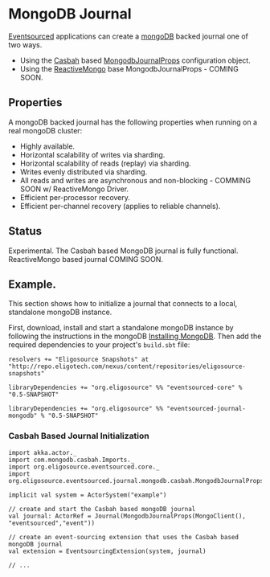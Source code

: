 MongoDB Journal
===============

[Eventsourced](https://github.com/eligosource/eventsourced) applications can create a [mongoDB](http://www.mongodb.org/) backed journal one of two ways.

- Using the [Casbah](http://api.mongodb.org/scala/casbah/2.0/) based [MongodbJournalProps](http://eligosource.github.com/eventsourced/api/snapshot/#org.eligosource.eventsourced.journal.mongodb.casbah.MongodbJournalProps) configuration object.
- Using the [ReactiveMongo](http://reactivemongo.org/) base MongodbJournalProps - COMING SOON.

Properties
----------

A mongoDB backed journal has the following properties when running on a real mongoDB cluster:

- Highly available.
- Horizontal scalability of writes via sharding.
- Horizontal scalability of reads (replay) via sharding.
- Writes evenly distributed via sharding.
- All reads and writes are asynchronous and non-blocking - COMMING SOON w/ ReactiveMongo Driver.
- Efficient per-processor recovery.
- Efficient per-channel recovery (applies to reliable channels).

Status
------

Experimental. The Casbah based MongoDB journal is fully functional. ReactiveMongo based journal COMING SOON.

Example.
-------

This section shows how to initialize a journal that connects to a local, standalone mongoDB instance.

First, download, install and start a standalone mongoDB instance by following the instructions in the mongoDB [Installing MongoDB](http://docs.mongodb.org/manual/installation/). Then add the required dependencies to your project's `build.sbt` file:

    resolvers += "Eligosource Snapshots" at "http://repo.eligotech.com/nexus/content/repositories/eligosource-snapshots"

    libraryDependencies += "org.eligosource" %% "eventsourced-core" % "0.5-SNAPSHOT"

    libraryDependencies += "org.eligosource" %% "eventsourced-journal-mongodb" % "0.5-SNAPSHOT"

### Casbah Based Journal Initialization

    import akka.actor._
    import com.mongodb.casbah.Imports._
    import org.eligosource.eventsourced.core._
    import org.eligosource.eventsourced.journal.mongodb.casbah.MongodbJournalProps

    implicit val system = ActorSystem("example")

    // create and start the Casbah based mongoDB journal
    val journal: ActorRef = Journal(MongodbJournalProps(MongoClient(), "eventsourced","event"))

    // create an event-sourcing extension that uses the Casbah based mongoDB journal
    val extension = EventsourcingExtension(system, journal)

    // ...
